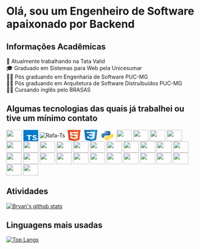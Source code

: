 # Olá, sou um Engenheiro de Software apaixonado por Backend


## Informações Acadêmicas
<div>
	<div>💼 Atualmente trabalhando na Tata Valid </div>
	<div>🎓 Graduado em Sistemas para Web pela Unicesumar </div>
	<div>👨‍🎓 Pós graduando em Engenharia de Software PUC-MG </div>
	<div>👨‍🎓 Pós graduando em Arquitetura de Software Distruibuídos PUC-MG </div>
	<div>👨‍🎓 Cursando inglês pelo BRASAS </div>	
</div>

##
	
## Algumas tecnologias das quais já trabalhei ou tive um mínimo contato

<div>
  <img align="center" height="30" width="40" src="https://cdn.jsdelivr.net/gh/devicons/devicon/icons/java/java-original.svg" style="max-width: 100%;">
  <img align="center" alt="Rafa-Ts" height="30" width="40" src="https://raw.githubusercontent.com/devicons/devicon/master/icons/typescript/typescript-plain.svg" style="max-width: 100%;">
<img align="center" alt="Rafa-Ts" height="30" width="40" src="https://cdn.jsdelivr.net/gh/devicons/devicon/icons/apache/apache-original.svg" style="max-width: 100%;">	
  <img align="center"  height="30" width="40" src="https://raw.githubusercontent.com/devicons/devicon/master/icons/html5/html5-original.svg" style="max-width: 100%;">
  <img align="center"  height="30" width="40" src="https://raw.githubusercontent.com/devicons/devicon/master/icons/css3/css3-original.svg" style="max-width: 100%;">
  <img align="center"  height="30" width="40" src="https://raw.githubusercontent.com/devicons/devicon/master/icons/python/python-original.svg" style="max-width: 100%;">
  <img align="center"  height="30" width="40" src="https://cdn.jsdelivr.net/gh/devicons/devicon/icons/amazonwebservices/amazonwebservices-original.svg" style="max-width: 100%;">
<img align="center"  height="30" width="40" src="https://cdn.jsdelivr.net/gh/devicons/devicon/icons/bash/bash-original.svg" style="max-width: 100%;">
<img align="center"  height="30" width="40" src="https://cdn.jsdelivr.net/gh/devicons/devicon/icons/clojure/clojure-original.svg" style="max-width: 100%;">
<img align="center"  height="30" width="40" src="https://cdn.jsdelivr.net/gh/devicons/devicon/icons/confluence/confluence-original.svg" style="max-width: 100%;">
<img align="center"  height="30" width="40" src="https://cdn.jsdelivr.net/gh/devicons/devicon/icons/django/django-original.svg" style="max-width: 100%;">
<img align="center"  height="30" width="40" src="https://cdn.jsdelivr.net/gh/devicons/devicon/icons/docker/docker-original.svg" style="max-width: 100%;">
<img align="center"  height="30" width="40" src="https://cdn.jsdelivr.net/gh/devicons/devicon/icons/git/git-original.svg" style="max-width: 100%;">
<img align="center"  height="30" width="40" src="https://cdn.jsdelivr.net/gh/devicons/devicon/icons/go/go-original.svg" style="max-width: 100%;">
<img align="center"  height="30" width="40" src="https://cdn.jsdelivr.net/gh/devicons/devicon/icons/intellij/intellij-original.svg" style="max-width: 100%;">
<img align="center"  height="30" width="40" src="https://cdn.jsdelivr.net/gh/devicons/devicon/icons/jenkins/jenkins-line.svg" style="max-width: 100%;">
<img align="center"  height="30" width="40" src="https://cdn.jsdelivr.net/gh/devicons/devicon/icons/jira/jira-original.svg" style="max-width: 100%;">
<img align="center"  height="30" width="40" src="https://cdn.jsdelivr.net/gh/devicons/devicon/icons/jupyter/jupyter-original.svg" style="max-width: 100%;">
<img align="center"  height="30" width="40" src="https://cdn.jsdelivr.net/gh/devicons/devicon/icons/linux/linux-original.svg" style="max-width: 100%;">
<img align="center"  height="30" width="40" src="https://cdn.jsdelivr.net/gh/devicons/devicon/icons/mysql/mysql-original.svg" style="max-width: 100%;">
<img align="center"  height="30" width="40" src="https://cdn.jsdelivr.net/gh/devicons/devicon/icons/nodejs/nodejs-original.svg" style="max-width: 100%;">
<img align="center"  height="30" width="40" src="https://cdn.jsdelivr.net/gh/devicons/devicon/icons/npm/npm-original-wordmark.svg" style="max-width: 100%;">
<img align="center"  height="30" width="40" src="https://cdn.jsdelivr.net/gh/devicons/devicon/icons/numpy/numpy-original.svg" style="max-width: 100%;">
<img align="center"  height="30" width="40" src="https://cdn.jsdelivr.net/gh/devicons/devicon/icons/oracle/oracle-original.svg" style="max-width: 100%;">	
<img align="center"  height="30" width="40" src="https://cdn.jsdelivr.net/gh/devicons/devicon/icons/pandas/pandas-original.svg" style="max-width: 100%;">	
<img align="center"  height="30" width="40" src="https://cdn.jsdelivr.net/gh/devicons/devicon/icons/postgresql/postgresql-original.svg" style="max-width: 100%;">	
<img align="center"  height="30" width="40" src="https://cdn.jsdelivr.net/gh/devicons/devicon/icons/redis/redis-original.svg" style="max-width: 100%;">	
<img align="center"  height="30" width="40" src="https://cdn.jsdelivr.net/gh/devicons/devicon/icons/spring/spring-original.svg" style="max-width: 100%;">	
<img align="center"  height="30" width="40" src="https://cdn.jsdelivr.net/gh/devicons/devicon/icons/ssh/ssh-original.svg" style="max-width: 100%;">
<img align="center"  height="30" width="40" src="https://cdn.jsdelivr.net/gh/devicons/devicon/icons/tomcat/tomcat-original.svg" style="max-width: 100%;">	
<img align="center"  height="30" width="40" src="https://cdn.jsdelivr.net/gh/devicons/devicon/icons/trello/trello-plain.svg" style="max-width: 100%;">	
<img align="center"  height="30" width="40" src="https://cdn.jsdelivr.net/gh/devicons/devicon/icons/typescript/typescript-original.svg" style="max-width: 100%;">	
<img align="center"  height="30" width="40" src="https://cdn.jsdelivr.net/gh/devicons/devicon/icons/ubuntu/ubuntu-plain.svg" style="max-width: 100%;">	
<img align="center"  height="30" width="40" src="https://cdn.jsdelivr.net/gh/devicons/devicon/icons/vscode/vscode-original.svg"" style="max-width: 100%;">		

</div>

##

## Atividades
[![Bryan's github stats](https://github-readme-stats.vercel.app/api?username=bryan-cda&theme=dark&include_all_commits=true&count_private=true)](https://github.com/bryan-cda/github-readme-stats)

## Linguagens mais usadas
[![Top Langs](https://github-readme-stats.vercel.app/api/top-langs/?username=bryan-cda&layout=compact&theme=dark&langs_count=10)](https://github.com/bryan-cda/github-readme-stats)


##
																		    
																		    

